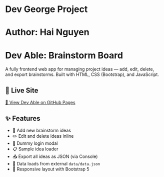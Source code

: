 # Dev George Project
# Author: Hai Nguyen

#  Dev Able: Brainstorm Board

A fully frontend web app for managing project ideas — add, edit, delete, and export brainstorms. Built with HTML, CSS (Bootstrap), and JavaScript. 

## 🚀 Live Site

[🔗 View Dev Able on GitHub Pages](https://hnguyen1995.github.io/dev-able-project/)

## ✨ Features

- 💬 Add new brainstorm ideas
- ✏️ Edit and delete ideas inline
- 🔐 Dummy login modal
- 📋 Sample idea loader
- 📤 Export all ideas as JSON (via Console)
- 💾 Data loads from external `data/data.json`
- 🧰 Responsive layout with Bootstrap 5


